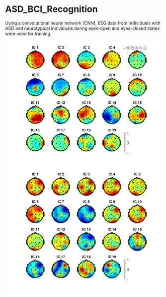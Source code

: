 # ASD_BCI_Recognition
Using a convolutional neural network (CNN), EEG data from individuals with ASD and neurotypical individuals during eyes-open and eyes-closed states were used for training.


![image](https://github.com/BiAs13145/ASD_BCI_Recognition/blob/main/asd1.jpg)
![image](https://github.com/BiAs13145/ASD_BCI_Recognition/blob/main/norm1a.jpg)
